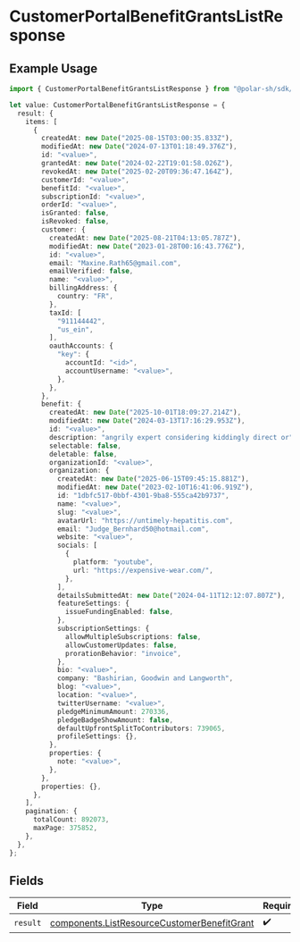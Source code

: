 # CustomerPortalBenefitGrantsListResponse

## Example Usage

```typescript
import { CustomerPortalBenefitGrantsListResponse } from "@polar-sh/sdk/models/operations/customerportalbenefitgrantslist.js";

let value: CustomerPortalBenefitGrantsListResponse = {
  result: {
    items: [
      {
        createdAt: new Date("2025-08-15T03:00:35.833Z"),
        modifiedAt: new Date("2024-07-13T01:18:49.376Z"),
        id: "<value>",
        grantedAt: new Date("2024-02-22T19:01:58.026Z"),
        revokedAt: new Date("2025-02-20T09:36:47.164Z"),
        customerId: "<value>",
        benefitId: "<value>",
        subscriptionId: "<value>",
        orderId: "<value>",
        isGranted: false,
        isRevoked: false,
        customer: {
          createdAt: new Date("2025-08-21T04:13:05.787Z"),
          modifiedAt: new Date("2023-01-28T00:16:43.776Z"),
          id: "<value>",
          email: "Maxine.Rath65@gmail.com",
          emailVerified: false,
          name: "<value>",
          billingAddress: {
            country: "FR",
          },
          taxId: [
            "911144442",
            "us_ein",
          ],
          oauthAccounts: {
            "key": {
              accountId: "<id>",
              accountUsername: "<value>",
            },
          },
        },
        benefit: {
          createdAt: new Date("2025-10-01T18:09:27.214Z"),
          modifiedAt: new Date("2024-03-13T17:16:29.953Z"),
          id: "<value>",
          description: "angrily expert considering kiddingly direct or",
          selectable: false,
          deletable: false,
          organizationId: "<value>",
          organization: {
            createdAt: new Date("2025-06-15T09:45:15.881Z"),
            modifiedAt: new Date("2023-02-10T16:41:06.919Z"),
            id: "1dbfc517-0bbf-4301-9ba8-555ca42b9737",
            name: "<value>",
            slug: "<value>",
            avatarUrl: "https://untimely-hepatitis.com",
            email: "Judge_Bernhard50@hotmail.com",
            website: "<value>",
            socials: [
              {
                platform: "youtube",
                url: "https://expensive-wear.com/",
              },
            ],
            detailsSubmittedAt: new Date("2024-04-11T12:12:07.807Z"),
            featureSettings: {
              issueFundingEnabled: false,
            },
            subscriptionSettings: {
              allowMultipleSubscriptions: false,
              allowCustomerUpdates: false,
              prorationBehavior: "invoice",
            },
            bio: "<value>",
            company: "Bashirian, Goodwin and Langworth",
            blog: "<value>",
            location: "<value>",
            twitterUsername: "<value>",
            pledgeMinimumAmount: 270336,
            pledgeBadgeShowAmount: false,
            defaultUpfrontSplitToContributors: 739065,
            profileSettings: {},
          },
          properties: {
            note: "<value>",
          },
        },
        properties: {},
      },
    ],
    pagination: {
      totalCount: 892073,
      maxPage: 375852,
    },
  },
};
```

## Fields

| Field                                                                                                      | Type                                                                                                       | Required                                                                                                   | Description                                                                                                |
| ---------------------------------------------------------------------------------------------------------- | ---------------------------------------------------------------------------------------------------------- | ---------------------------------------------------------------------------------------------------------- | ---------------------------------------------------------------------------------------------------------- |
| `result`                                                                                                   | [components.ListResourceCustomerBenefitGrant](../../models/components/listresourcecustomerbenefitgrant.md) | :heavy_check_mark:                                                                                         | N/A                                                                                                        |